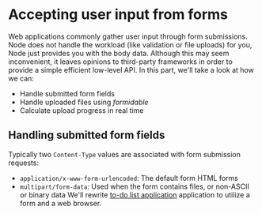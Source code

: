 # Accepting user input from forms
Web applications commonly gather user input through form submissions. Node does not handle the workload (like validation or file uploads) for you, Node just provides you with the body data. Although this may seem inconvenient, it leaves opinions to third-party frameworks in order to provide a simple efficient low-level API.
In this part, we'll take a look at how we can:
* Handle submitted form fields
* Handle uploaded files using *formidable*
* Calculate upload progress in real time

## Handling submitted form fields
Typically two `Content-Type` values are associated with form submission requests:
* `application/x-www-form-urlencoded`: The default form HTML forms
* `multipart/form-data`: Used when the form contains files, or non-ASCII or binary data
We'll rewrite [to-do list application](./to-do-list) application to utilize a form and a web browser.
